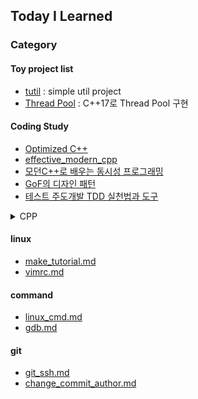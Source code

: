 ## Today I Learned

### Category

#### Toy project list
* [tutil](https://github.com/tuyy/tutil) : simple util project
* [Thread Pool](https://github.com/tuyy/CodingStudy003) : C++17로 Thread Pool 구현

#### Coding Study
* [Optimized C++](https://github.com/tuyy/optimazed_cpp)
* [effective_modern_cpp](https://github.com/tuyy/TIL/tree/master/effective_modern_cpp)
* [모던C++로 배우는 동시성 프로그래밍](https://github.com/tuyy/CodingStudy002)
* [GoF의 디자인 패턴](https://github.com/tuyy/TIL/issues/7)
* [테스트 주도개발 TDD 실천법과 도구](https://github.com/tuyy/TIL/issues/3)

<details><summary>CPP</summary>
<p>

* [random.md](https://github.com/tuyy/TIL/blob/master/cpp/random.md)
* [any.md](https://github.com/tuyy/TIL/blob/master/cpp/any.md)
* [shared_mutex_ex.md](https://github.com/tuyy/TIL/blob/master/cpp/shared_mutex_ex.md)
* [variable_argument.md](https://github.com/tuyy/TIL/blob/master/cpp/variable_argument.md)
* [make_shared.md](https://github.com/tuyy/TIL/blob/master/cpp/make_shared.md)
* [weak_ptr.md](https://github.com/tuyy/TIL/blob/master/cpp/weak_ptr.md)
* [makeString.md](https://github.com/tuyy/TIL/blob/master/cpp/makeString.md)
* [buffer.md](https://github.com/tuyy/TIL/blob/master/cpp/buffer.md)
* [thread.md](https://github.com/tuyy/TIL/blob/master/cpp/thread.md)
* [this_thread.md](https://github.com/tuyy/TIL/blob/master/cpp/this_thread.md)
* [mutex.md](https://github.com/tuyy/TIL/blob/master/cpp/mutex.md)

</p>
</details>

#### linux
* [make_tutorial.md](https://github.com/tuyy/TIL/blob/master/linux/make_tutorial.md)
* [vimrc.md](https://github.com/tuyy/TIL/blob/master/linux/vimrc.md)

#### command
* [linux_cmd.md](https://github.com/tuyy/TIL/blob/master/linux_command/linux_cmd.md)
* [gdb.md](https://github.com/tuyy/TIL/blob/master/linux/gdb.md)

#### git
* [git_ssh.md](https://github.com/tuyy/TIL/blob/master/git/git_ssh.md)
* [change_commit_author.md](https://github.com/tuyy/TIL/blob/master/git/change_commit_author.md)

